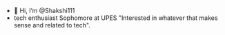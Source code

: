 - 👋 Hi, I’m @Shakshi111
- tech enthusiast
Sophomore at UPES
"Interested in whatever that makes sense and related to tech".

<!---
Shakshi111/Shakshi111 is a ✨ special ✨ repository because its `README.md` (this file) appears on your GitHub profile.
You can click the Preview link to take a look at your changes.
--->
